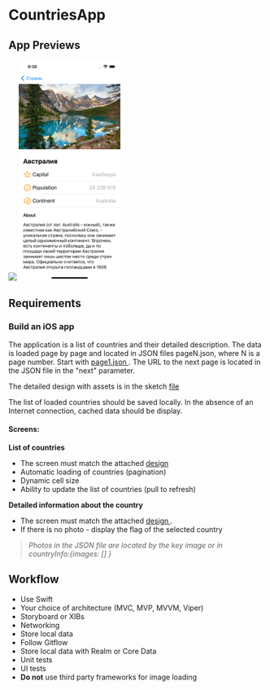 #  CountriesApp

## App Previews ##
<img src="https://github.com/berbaspin/SpaceXApp/blob/main/SpaceXApp/Resources/Assets.xcassets/CountriesList.imageset/CountriesList.png" width="200">   <img src="https://github.com/berbaspin/CountriesApp/blob/main/CountriesApp/Resources/Assets.xcassets/CountryDetails.imageset/CountryDetails.png" width="200">

## Requirements ##


### Build an iOS app ###
The application is a list of countries and their detailed description.
The data is loaded page by page and located in JSON files pageN.json, where N is a page number.
Start with
[ page1.json ]( https://rawgit.com/NikitaAsabin/799e4502c9fc3e0ea7af439b2dfd88fa/raw/7f5c6c66358501f72fada21e04d75f64474a7888/page1.json ) . The URL to the next page is located in the JSON file in the "next" parameter. 

The detailed design with assets is in the sketch [file](https://drive.google.com/file/d/1DwzFVFKsgTbrduPskJuDuWkQ_kggk9jO/view?usp=sharing)

The list of loaded countries should be saved locally. In the absence of an Internet connection, cached data should be display.

#### Screens: ####

**List of countries**

 * The screen must match the attached [ design ]( https://invis.io/BKDKMH76Q#/254298088_Countries_List )
 * Automatic loading of countries (pagination)
 * Dynamic cell size
 * Ability to update the list of countries (pull to refresh)
 
**Detailed information about the country**

 * The screen must match the attached [ design ]( https://invis.io/BKDKMH76Q#/254298087_Country_Page ). 
 * If there is no photo - display the flag of the selected country

> *Photos in the JSON file are located by the key image or in countryInfo:{images: [] }*


## Workflow ##

* Use Swift
* Your choice of architecture (MVC, MVP, MVVM, Viper)
* Storyboard or XIBs
* Networking
* Store local data
* Follow Gitflow
* Store local data with Realm or Core Data
* Unit tests
* UI tests
* **Do not** use third party frameworks for image loading
